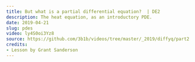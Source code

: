 ```yaml
---
title: But what is a partial differential equation?  | DE2
description: The heat equation, as an introductory PDE.
date: 2019-04-21
slug: pdes
video: ly4S0oi3Yz8
source: https://github.com/3b1b/videos/tree/master/_2019/diffyq/part2
credits:
- Lesson by Grant Sanderson
---
```

